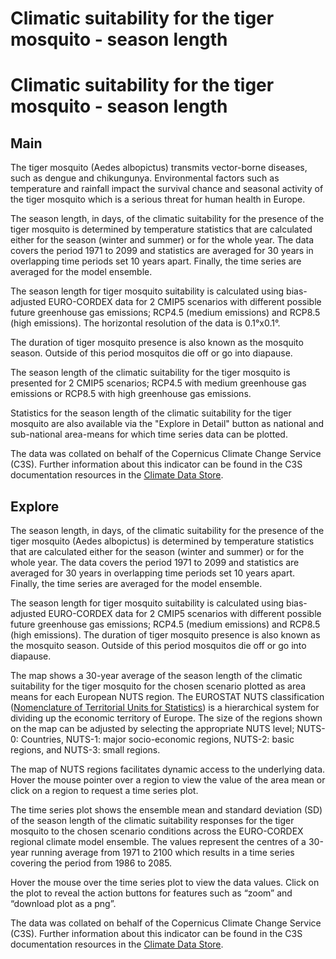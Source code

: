 
Climatic suitability for the tiger mosquito - season length
===========================================================

# Climatic suitability for the tiger mosquito - season length

## Main


The tiger mosquito (Aedes albopictus) transmits vector-borne diseases, such as dengue and chikungunya. Environmental factors such as temperature and rainfall impact the survival chance and seasonal activity of the tiger mosquito which is a serious threat for human health in Europe.

The season length, in days, of the climatic suitability for the presence of the tiger mosquito is determined by temperature statistics that are calculated either for the season (winter and summer) or for the whole year. The data covers the period 1971 to 2099 and statistics are averaged for 30 years in overlapping time periods set 10 years apart.  Finally, the time series are averaged for the model ensemble.

The season length for tiger mosquito suitability is calculated using bias-adjusted EURO-CORDEX data for 2 CMIP5 scenarios with different possible future greenhouse gas emissions; RCP4.5 (medium emissions) and RCP8.5 (high emissions). The horizontal resolution of the data is 0.1°x0.1°. 

The duration of tiger mosquito presence is also known as the mosquito season. Outside of this period mosquitos die off or go into diapause.

The season length of the climatic suitability for the tiger mosquito is presented for 2 CMIP5 scenarios; RCP4.5 with medium greenhouse gas emissions or RCP8.5 with high greenhouse gas emissions.

Statistics for the season length of the climatic suitability for the tiger mosquito are also available via the "Explore in Detail" button as national and sub-national area-means for which time series data can be plotted.

The data was collated on behalf of the Copernicus Climate Change Service (C3S).  Further information about this indicator can be found in the C3S documentation resources in the [Climate Data Store](https://cds.climate.copernicus.eu/cdsapp#!/dataset/sis-agroclimatic-indicators?tab=overview).
## Explore


The season length, in days, of the climatic suitability for the presence of the tiger mosquito (Aedes albopictus) is determined by temperature statistics that are calculated either for the season (winter and summer) or for the whole year. The data covers the period 1971 to 2099 and statistics are averaged for 30 years in overlapping time periods set 10 years apart.  Finally, the time series are averaged for the model ensemble.

The season length for tiger mosquito suitability is calculated using bias-adjusted EURO-CORDEX data for 2 CMIP5 scenarios with different possible future greenhouse gas emissions; RCP4.5 (medium emissions) and RCP8.5 (high emissions). The duration of tiger mosquito presence is also known as the mosquito season. Outside of this period mosquitos die off or go into diapause.

The map shows a 30-year average of the season length of the climatic suitability for the tiger mosquito for the chosen scenario plotted as area means for each European NUTS region. The EUROSTAT NUTS classification ([Nomenclature of Territorial Units for Statistics](https://ec.europa.eu/eurostat/web/nuts/background)) is a hierarchical system for dividing up the economic territory of Europe. The size of the regions shown on the map can be adjusted by selecting the appropriate NUTS level; NUTS-0: Countries, NUTS-1: major socio-economic regions, NUTS-2: basic regions, and NUTS-3: small regions.

The map of NUTS regions facilitates dynamic access to the underlying data. Hover the mouse pointer over a region to view the value of the area mean or click on a region to request a time series plot.

The time series plot shows the ensemble mean and standard deviation (SD) of the season length of the climatic suitability responses for the tiger mosquito to the chosen scenario conditions across the EURO-CORDEX regional climate model ensemble. The values represent the centres of a 30-year running average from 1971 to 2100 which results in a time series covering the period from 1986 to 2085.

Hover the mouse over the time series plot to view the data values.  Click on the plot to reveal the action buttons for features such as “zoom” and “download plot as a png”.

The data was collated on behalf of the Copernicus Climate Change Service (C3S).  Further information about this indicator can be found in the C3S documentation resources in the [Climate Data Store](https://cds.climate.copernicus.eu/cdsapp#!/dataset/sis-agroclimatic-indicators?tab=overview).